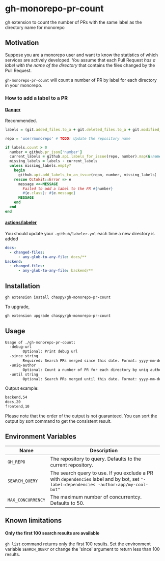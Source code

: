# gh-monorepo-pr-count

gh extension to count the number of PRs with the same label as the directory name for monorepo

## Motivation

Suppose you are a monorepo user and want to know the statistics of which services are actively developed.
You assume that each Pull Request _has a label with the name of the directory_ that contains the files changed by the Pull Request.

`gh-monorepo-pr-count` will count a number of PR by label for each directory in your monorepo.

### How to add a label to a PR

#### [Danger](https://github.com/danger/danger)

Recommended.

```ruby
labels = (git.added_files.to_a + git.deleted_files.to_a + git.modified_files.to_a).map {|f| Pathname.new(f).descend.first.to_s }.uniq

repo = 'user/monorepo' # TODO: Update the repository name

if labels.count > 0
  number = github.pr_json['number']
  current_labels = github.api.labels_for_issue(repo, number).map(&:name)
  missing_labels = labels - current_labels
  unless missing_labels.empty?
    begin
      github.api.add_labels_to_an_issue(repo, number, missing_labels)
    rescue Octokit::Error => e
      message <<~MESSAGE
        Failed to add a label to the PR #{number}
        #{e.class}: #{e.message}
      MESSAGE
    end
  end
end
```

#### [actions/labeler](https://github.com/actions/labeler)

You should update your `.github/labeler.yml` each time a new directory is added

```yaml
docs:
  - changed-files:
      - any-glob-to-any-file: docs/**
backend:
  - changed-files:
      - any-glob-to-any-file: backend/**
```

## Installation

```sh
gh extension install chaspy/gh-monorepo-pr-count
```

To upgrade,

```sh
gh extension upgrade chaspy/gh-monorepo-pr-count
```

## Usage

```sh
Usage of ./gh-monorepo-pr-count:
  -debug-url
    	Optional: Print debug url
  -since string
    	Required: Search PRs merged since this date. Format: yyyy-mm-dd
  -uniq-author
    	Optional: Count a number of PR for each directory by uniq author
  -until string
    	Optional: Search PRs merged until this date. Format: yyyy-mm-dd (default is today)
```

Output example:

```sh
backend,54
docs,20
frontend,10
```

Please note that the order of the output is not guaranteed. You can sort the output by sort command to get the consistent result.

## Environment Variables

| Name              | Description                                                                                                                            |
| ----------------- | -------------------------------------------------------------------------------------------------------------------------------------- |
| `GH_REPO`         | The repository to query. Defaults to the current repository.                                                                           |
| `SEARCH_QUERY`    | The search query to use. If you exclude a PR with `dependencies` label and by bot, set `"-label:dependencies -author:app/my-cool-bot"` |
| `MAX_CONCURRENCY` | The maximum number of concurrentcy. Defaults to 50.                                                                                    |

## Known limitations

#### Only the first 100 search results are available

`gh list` command returns only the first 100 results. Set the environment variable `SEARCH_QUERY` or change the 'since' argument to return less than 100 results.
